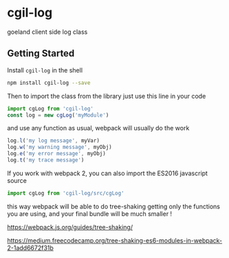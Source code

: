 # cgil-log
goeland client side log class

## Getting Started

Install `cgil-log` in the shell

```bash
npm install cgil-log --save
```
Then to import the class  from the library just use this line in your code

```javascript
import cgLog from 'cgil-log'
const log = new cgLog('myModule')
```

and use any function as usual, webpack will usually do the work

```javascript
log.l('my log message', myVar)
log.w('my warning message', myObj)
log.e('my error message', myObj)
log.t('my trace message')
```

If you work with webpack 2, you can also import the ES2016 javascript source

```javascript
import cgLog from 'cgil-log/src/cgLog'
```
this way webpack will be able to do tree-shaking getting only the functions you are using, 
and your final bundle will be much smaller !

https://webpack.js.org/guides/tree-shaking/

https://medium.freecodecamp.org/tree-shaking-es6-modules-in-webpack-2-1add6672f31b
